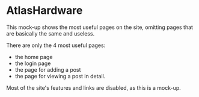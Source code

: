 # AtlasHardware

This mock-up shows the most useful pages on the site, omitting pages that are basically the same and useless.

There are only the 4 most useful pages: 
- the home page
- the login page
- the page for adding a post
- the page for viewing a post in detail.


Most of the site's features and links are disabled, as this is a mock-up.

